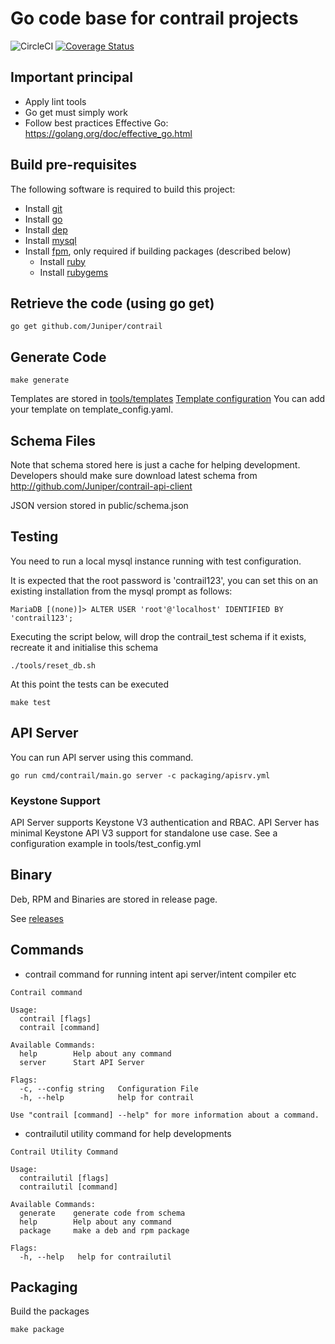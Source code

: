 # Go code base for contrail projects

![CircleCI](https://circleci.com/gh/Juniper/contrail.svg?style=svg&circle-token=b744fe7f84003a898e897e0e4fe335e1e69944fd)
[![Coverage Status](https://coveralls.io/repos/github/Juniper/contrail/badge.svg?t=kKzcsv)](https://coveralls.io/github/Juniper/contrail)

## Important principal

- Apply lint tools
- Go get must simply work
- Follow best practices
  Effective Go: https://golang.org/doc/effective_go.html

## Build pre-requisites

The following software is required to build this project:

- Install [git](https://www.atlassian.com/git/tutorials/install-git)
- Install [go](https://golang.org/doc/install)
- Install [dep](https://github.com/golang/dep)
- Install [mysql](https://dev.mysql.com/doc/en/installing.html)
- Install [fpm](https://github.com/jordansissel/fpm), only required if building packages (described below)
  - Install [ruby](https://www.ruby-lang.org/en/documentation/installation/)
  - Install [rubygems](https://rubygems.org/pages/download)

## Retrieve the code (using go get)

``` shell
go get github.com/Juniper/contrail
```

## Generate Code

``` shell
make generate
```

Templates are stored in [tools/templates](tools/templates)
[Template configuration](tools/templates/template_config.yaml)
You can add your template on template_config.yaml.

## Schema Files

Note that schema stored here is just a cache for helping development.
Developers should make sure download latest schema from http://github.com/Juniper/contrail-api-client

JSON version stored in public/schema.json

## Testing

You need to run a local mysql instance running with test configuration.

It is expected that the root password is 'contrail123', you can set this on an existing installation
from the mysql prompt as follows:

``` shell
MariaDB [(none)]> ALTER USER 'root'@'localhost' IDENTIFIED BY 'contrail123';
```

Executing the script below, will drop the contrail_test schema if it exists, recreate it and initialise this schema

``` shell
./tools/reset_db.sh
```

At this point the tests can be executed

``` shell
make test
```

## API Server

You can run API server using this command.

``` shell
go run cmd/contrail/main.go server -c packaging/apisrv.yml
```

### Keystone Support

API Server supports Keystone V3 authentication and RBAC.
API Server has minimal Keystone API V3 support for standalone use case.
See a configuration example in tools/test_config.yml

## Binary

Deb, RPM and Binaries are stored in release page.

See [releases](https://github.com/Juniper/contrail/releases)

## Commands

- contrail  command for running intent api server/intent compiler etc

``` Shell
Contrail command

Usage:
  contrail [flags]
  contrail [command]

Available Commands:
  help        Help about any command
  server      Start API Server

Flags:
  -c, --config string   Configuration File
  -h, --help            help for contrail

Use "contrail [command] --help" for more information about a command.
```

- contrailutil utility command for help developments

``` shell
Contrail Utility Command

Usage:
  contrailutil [flags]
  contrailutil [command]

Available Commands:
  generate    generate code from schema
  help        Help about any command
  package     make a deb and rpm package

Flags:
  -h, --help   help for contrailutil
```

## Packaging

Build the packages

``` shell
make package
```
